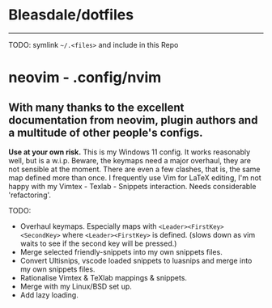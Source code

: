 # Bleasdale/dotfiles

---

TODO: symlink `~/.<files>` and include in this Repo

# neovim - .config/nvim
## With many thanks to the excellent documentation from neovim, plugin authors and a multitude of other people's configs.

**Use at your own risk.**
This is my Windows 11 config.
It works reasonably well, but is a w.i.p.
Beware, the keymaps need a major overhaul, they are not sensible at the moment. There are even a few clashes, that is, the same map defined more than once.
I frequently use Vim for LaTeX editing, I'm not happy with my Vimtex - Texlab - Snippets interaction. Needs considerable 'refactoring'.

TODO:
- Overhaul keymaps. Especially maps with `<Leader><FirstKey><SecondKey>` where `<Leader><FirstKey>` is defined.
  (slows down as vim waits to see if the second key will be pressed.)
- Merge selected friendly-snippets into my own snippets files.
- Convert Ultisnips, vscode loaded snippets to luasnips and merge into my own snippets files.
- Rationalise Vimtex & TeXlab mappings & snippets.
- Merge with my Linux/BSD set up.
- Add lazy loading.

